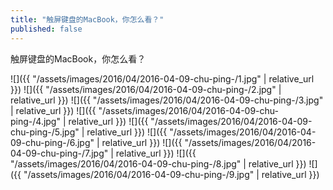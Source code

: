 ```yaml
---
title: "触屏键盘的MacBook，你怎么看？"
published: false
---
```

触屏键盘的MacBook，你怎么看？



![]({{ "/assets/images/2016/04/2016-04-09-chu-ping-/1.jpg" | relative_url }})
![]({{ "/assets/images/2016/04/2016-04-09-chu-ping-/2.jpg" | relative_url }})
![]({{ "/assets/images/2016/04/2016-04-09-chu-ping-/3.jpg" | relative_url }})
![]({{ "/assets/images/2016/04/2016-04-09-chu-ping-/4.jpg" | relative_url }})
![]({{ "/assets/images/2016/04/2016-04-09-chu-ping-/5.jpg" | relative_url }})
![]({{ "/assets/images/2016/04/2016-04-09-chu-ping-/6.jpg" | relative_url }})
![]({{ "/assets/images/2016/04/2016-04-09-chu-ping-/7.jpg" | relative_url }})
![]({{ "/assets/images/2016/04/2016-04-09-chu-ping-/8.jpg" | relative_url }})
![]({{ "/assets/images/2016/04/2016-04-09-chu-ping-/9.jpg" | relative_url }})
